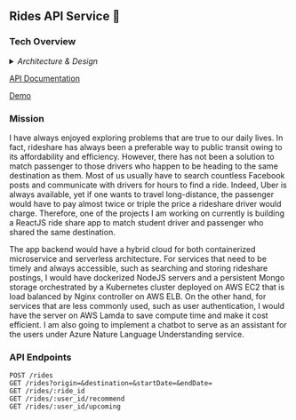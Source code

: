 ## Rides API Service 🚗

### Tech Overview

<details>
  
 <summary>
<i>Architecture & Design</i>
</summary>

<br>
  <br>
 
![Schema](https://uwrideshare.com/design.png)

 </details>
 

 [API Documentation]( https://uwrideshare.com/apidoc/index.html)
 

 [Demo](https://uwrideshare/demo.mov)
 
 
### Mission

I have always enjoyed exploring problems that are true to our daily lives. In fact, rideshare has always been a preferable way to public transit owing to its affordability and efficiency. However, there has not been a solution to match passenger to those drivers who happen to be heading to the same destination as them. Most of us usually have to search countless Facebook posts and communicate with drivers for hours to find a ride. Indeed, Uber is always available, yet if one wants to travel long-distance, the passenger would have to pay almost twice or triple the price a rideshare driver would charge. Therefore, one of the projects I am working on currently is building a ReactJS ride share app to match student driver and passenger who shared the same destination.

The app backend would have a hybrid cloud for both containerized microservice and serverless architecture. For services that need to be timely and always accessible, such as searching and storing rideshare postings, I would have dockerized NodeJS servers and a persistent Mongo storage orchestrated by a Kubernetes cluster deployed on AWS EC2 that is load balanced by Nginx controller on AWS ELB. On the other hand, for services that are less commonly used, such as user authentication, I would have the server on AWS Lamda to save compute time and make it cost efficient. I am also going to implement a chatbot to serve as an assistant for the users under Azure Nature Language Understanding service.

### API Endpoints

```
POST /rides
GET /rides?origin=&destination=&startDate=&endDate=
GET /rides/:ride_id
GET /rides/:user_id/recommend
GET /rides/:user_id/upcoming
```
